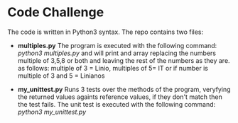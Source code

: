 # Code Challenge
The code is written  in Python3 syntax. The repo contains two files:
* **multiples.py**
   The program is executed with the following command: *python3 multiples.py*  and will print and array replacing  the numbers multiple of 3,5,8 or both and leaving the rest of the numbers as they are.
   as follows: multiple of 3 = Linio, multiples of 5= IT or if number is multiple of 3 and 5 = Linianos

* **my_unittest.py**
   Runs 3 tests over the methods of the program, veryfying the returned values againts reference values, if they don't match
   then the test fails. The unit test is executed with the following command: *python3 my_unittest.py*

